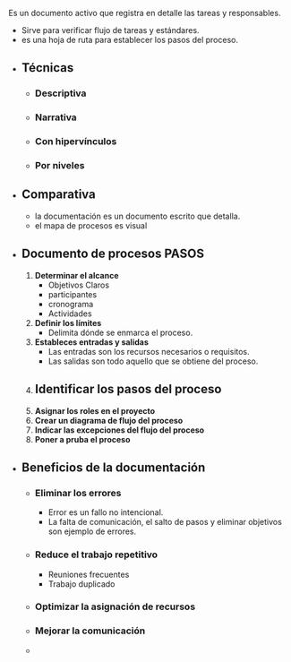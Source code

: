 Es un documento activo que registra en detalle las tareas y responsables.
- Sirve para verificar flujo de tareas y estándares.
- es una hoja de ruta para establecer los pasos del proceso.
- ## Técnicas
	- ### Descriptiva
	- ### Narrativa
	- ### Con hipervínculos
	- ### Por niveles
- ## Comparativa
	- la documentación es un documento escrito que detalla.
	- el mapa de procesos es visual
- ## Documento de procesos PASOS
	1. **Determinar el alcance**
		- Objetivos Claros
		- participantes
		- cronograma
		- Actividades
	2. **Definir los límites**
		- Delimita dónde se enmarca el proceso.
	3. **Estableces entradas y salidas**
		- Las entradas son los recursos necesarios o requisitos.
		- Las salidas son todo aquello que se obtiene del proceso.
	4. **Identificar los pasos del proceso**
		- 
	5. **Asignar los roles en el proyecto**
	6. **Crear un diagrama de flujo del proceso**
	7. **Indicar las excepciones del flujo del proceso**
	8. **Poner a pruba el proceso**
- ## Beneficios de la documentación
	- ### Eliminar los errores
		- Error es un fallo no intencional.
		- La falta de comunicación, el salto de pasos y eliminar objetivos son ejemplo de errores.
	- ### Reduce el trabajo repetitivo
		- Reuniones frecuentes
		- Trabajo duplicado
	- ### Optimizar la asignación de recursos
	- ### Mejorar la comunicación
	- 